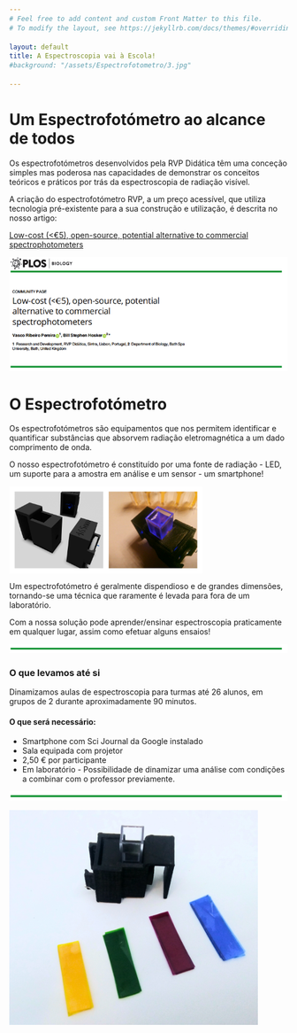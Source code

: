 ```yaml
---
# Feel free to add content and custom Front Matter to this file.
# To modify the layout, see https://jekyllrb.com/docs/themes/#overriding-theme-defaults

layout: default
title: A Espectroscopia vai à Escola!
#background: "/assets/Espectrofotometro/3.jpg"

---
```


# Um Espectrofotómetro ao alcance de todos
Os espectrofotómetros desenvolvidos pela RVP Didática têm uma conceção simples mas poderosa nas capacidades de demonstrar os conceitos teóricos e práticos por trás da espectroscopia de radiação visível.


A criação do espectrofotómetro RVP, a um preço acessível, que utiliza tecnologia pré-existente para a sua construção e utilização, é descrita no nosso artigo:

[Low-cost (<€5), open-source, potential alternative to commercial spectrophotometers](https://doi.org/10.1371/journal.pbio.3000321)

![Imagem do Artigo](assets/Espectrofotometro/article.jpg)


# O Espectrofotómetro

Os espectrofotómetros são equipamentos que nos permitem identificar e quantificar substâncias que absorvem radiação eletromagnética a um dado comprimento de onda.

O nosso espectrofotómetro é constituído por uma fonte de radiação - LED, um suporte para a amostra em análise e um sensor - um smartphone!


<div><img src="assets/Backgrounds/Plan_Make.jpg" alt="Imagem de espectrofotómetro ligado" align="middle" width="350"></div>

Um espectrofotómetro é geralmente dispendioso e de grandes dimensões, tornando-se uma técnica que raramente é levada para fora de um laboratório.


Com a nossa solução pode aprender/ensinar espectroscopia praticamente em qualquer lugar, assim como efetuar alguns ensaios!

<p><img src="assets/varios/hr.jpg" alt="hr" width="750"></p>

### O que levamos até si
Dinamizamos aulas de espectroscopia para turmas até 26 alunos, em grupos de 2 durante aproximadamente 90 minutos.

#### O que será necessário:

- Smartphone com Sci Journal da Google instalado
- Sala equipada com projetor
- 2,50 € por participante
- Em laboratório - Possibilidade de dinamizar uma análise com condições a combinar com o professor previamente.

<p><img src="assets/varios/hr.jpg" alt="hr" width="750"></p>
<p><img src="assets/Espectrofotometro/3_Fotor.jpg" alt="imagem do conjunto" width="450"></p>
